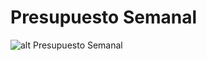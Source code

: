 # Presupuesto Semanal

![alt Presupuesto Semanal](https://thumbs.subefotos.com/0fb26853df1061e7fe17c80bb463f526o.jpg)

